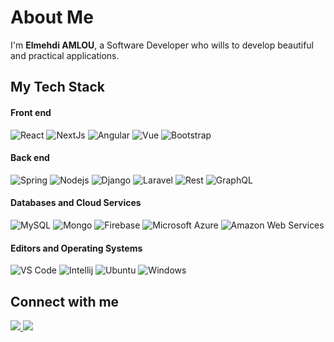 # About Me

I'm <b>Elmehdi AMLOU</b>, a Software Developer who wills to develop beautiful and practical applications.


## My Tech Stack

#### Front end

![React](https://img.shields.io/badge/-React-%23282C34?style=flat-square&logo=react)
![NextJs](https://img.shields.io/badge/-Next.js-%23282C34?style=flat-square&logo=nextdotjs)
![Angular](http://img.shields.io/badge/-Angular-CC0000?style=flat-square&logo=angular&logoColor=ffffff)
![Vue](http://img.shields.io/badge/-Vue.js-63B480?style=flat-square&logo=vuedotjs&logoColor=32475B)
![Bootstrap](http://img.shields.io/badge/-Bootstrap-946AFC?style=flat-square&logo=bootstrap&logoColor=ffffff)

#### Back end

![Spring](http://img.shields.io/badge/-Spring-6DB33F?style=flat-square&logo=spring&logoColor=ffffff)
![Nodejs](http://img.shields.io/badge/-Node.js-212121?style=flat-square&logo=nodedotjs&logoColor=569942)
![Django](https://img.shields.io/badge/-Django-274C33?style=flat-square&logo=django&logoColor=ffffff)
![Laravel](https://img.shields.io/badge/-Laravel-DC382D?style=flat-square&logo=laravel&logoColor=ffffff)
![Rest](https://img.shields.io/badge/-Rest%20API-%23282C34?style=flat-square)
![GraphQL](https://img.shields.io/badge/-GraphQL-E10098?style=flat-square&logo=graphql&logoColor=ffffff)

#### Databases and Cloud Services

![MySQL](https://img.shields.io/badge/-MySQL-%23282C34?style=flat-square&logo=mysql&logoColor=3E6E93)
![Mongo](https://img.shields.io/badge/-MongoDB-%23282C34?style=flat-square&logo=mongodb&logoColor=549743)
![Firebase](https://img.shields.io/badge/-Firebase-%23282C34?style=flat-square&logo=firebase&logoColor=EFA510)
![Microsoft Azure](https://img.shields.io/badge/-Microsoft%20Azure-2778D4?style=flat-square&logo=microsoft%20azure&logoColor=ffffff)
![Amazon Web Services](https://img.shields.io/badge/-Amazon%20Web%20Services-1F3044?style=flat-square&logo=amazonaws&logoColor=EC931D)

#### Editors and Operating Systems

![VS Code](http://img.shields.io/badge/-VS%20Code-007ACC?style=flat-square&logo=visual-studio-code&logoColor=ffffff)
![Intellij](http://img.shields.io/badge/-IntelliJ%20IDEA-000000?style=flat-square&logo=intellijidea&logoColor=ffffff)
![Ubuntu](http://img.shields.io/badge/-Ubuntu%2020.04-E45320?style=flat-square&logo=ubuntu&logoColor=ffffff)
![Windows](http://img.shields.io/badge/-Windows-3084DC?style=flat-square&logo=windows&logoColor=ffffff)


## Connect with me

<a href="https://www.linkedin.com/in/elmehdiamlou/">
<img src="https://img.shields.io/badge/linkedin-%230077B5.svg?&style=for-the-badge&logo=linkedin&logoColor=white" />
</a>
<a href="https://twitter.com/elmehdiamlou">
<img src="https://img.shields.io/badge/twitter-409CF1.svg?&style=for-the-badge&logo=twitter&logoColor=white" />
</a>
